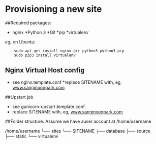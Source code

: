 Provisioning a new site
=======================

##Required packages:

* nginx
*Python 3
*Git
*pip
*virtualenv

eg, on Ubuntu:
```shell
    sudo apt-get install nginx git python3 python3-pip
    sudo pip3 install virtualenv
```

## Nginx Virtual Host config

* see nginx.template.conf
*replace SITENAME with, eg, www.sangmoonpark.com

##Upstart job

* see gunicorn-upstart.template.conf
* replace SITENAME with, eg, www.sangmoonpark.com 

##Folder structure:
Assume we have auser account at /home/username

/home/username
└── sites
    └── SITENAME
         ├── database
         ├── source
         ├── static
         └── virtualenv
